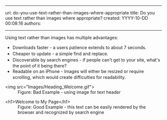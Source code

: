 

---
uri: do-you-use-text-rather-than-images-where-appropriate
title: Do you use text rather than images where appropriate?
created: YYYY-10-DD 00:08:16
authors:

---




<span class='intro'> <div>Using text rather than images has multiple advantages&#58;</div><div><ul><li><span style="line-height&#58;20px;">Downloads faster - a users patience extends to about 7 seconds.</span><br></li><li><span style="line-height&#58;20px;">Cheaper to update - a simple find and replace.</span><br></li><li><span style="line-height&#58;20px;">Discoverable by search engines - if people can't get to your site, what's the point of it being there?</span><br></li><li><span style="line-height&#58;20px;">Readable on an iPhone - Images will either be resized or require scrolling, which would create difficulties for readability.</span><br></li></ul></div> </span>

<dl class="badCode"><dt>&lt;<span style="white-space&#58;nowrap;">img</span>&#160;<span style="white-space&#58;nowrap;">src​</span>=&quot;Images/Heading_Welcome.gif&quot;&gt;</dt><dd>Figure&#58; Bad Example - using image for text header</dd></dl><dl class="goodCode"><dt>&lt;h1&gt;Welcome to My Page&lt;/h1&gt;</dt><dd>Figure&#58; Good Example - this text can be easily rendered  by the browser and recognized by search engine</dd></dl>


